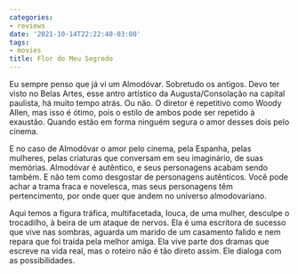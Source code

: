 ```yaml
---
categories:
- reviews
date: '2021-10-14T22:22:40-03:00'
tags:
- movies
title: Flor do Meu Segredo
---
```


Eu sempre penso que já vi um Almodóvar. Sobretudo os antigos. Devo ter visto no Belas Artes, esse antro artístico da Augusta/Consolação na capital paulista, há muito tempo atrás. Ou não. O diretor é repetitivo como Woody Allen, mas isso é ótimo, pois o estilo de ambos pode ser repetido à exaustão. Quando estão em forma ninguém segura o amor desses dois pelo cinema.

E no caso de Almodóvar o amor pelo cinema, pela Espanha, pelas mulheres, pelas criaturas que conversam em seu imaginário, de suas memórias. Almodóvar é autêntico, e seus personagens acabam sendo também. E não tem como desgostar de personagens autênticos. Você pode achar a trama fraca e novelesca, mas seus personagens têm pertencimento, por onde quer que andem no universo almodovariano.

Aqui temos a figura tráfica, multifacetada, louca, de uma mulher, desculpe o trocadilho, à beira de um ataque de nervos. Ela é uma escritora de sucesso que vive nas sombras, aguarda um marido de um casamento falido e nem repara que foi traída pela melhor amiga. Ela vive parte dos dramas que escreve na vida real, mas o roteiro não é tão direto assim. Ele dialoga com as possibilidades.
